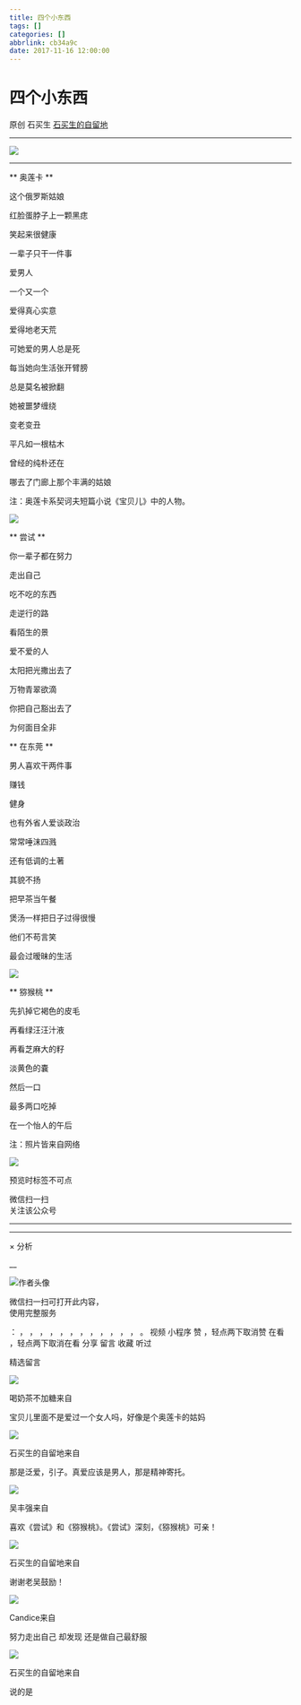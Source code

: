 ```yaml
---
title: 四个小东西
tags: []
categories: []
abbrlink: cb34a9c
date: 2017-11-16 12:00:00
---
```


#  四个小东西

原创  石买生  [ 石买生的自留地 ](javascript:void\(0\);)

__ _ _ _ _

![](20171116四个小东西/img1.jpg)

****

** 奥莲卡  **

这个俄罗斯姑娘

红脸蛋脖子上一颗黑痣

笑起来很健康

一辈子只干一件事

爱男人

一个又一个

爱得真心实意

爱得地老天荒

可她爱的男人总是死

每当她向生活张开臂膀

总是莫名被掀翻

她被噩梦缠绕

变老变丑

平凡如一根枯木

曾经的纯朴还在

哪去了门廊上那个丰满的姑娘

注：奥莲卡系契诃夫短篇小说《宝贝儿》中的人物。

![](20171116四个小东西/img2.jpg)

  

** 尝试  **

你一辈子都在努力

走出自己

吃不吃的东西

走逆行的路

看陌生的景

爱不爱的人

太阳把光撒出去了

万物青翠欲滴

你把自己豁出去了

为何面目全非

** 在东莞  **

男人喜欢干两件事

赚钱

健身

也有外省人爱谈政治

常常唾沫四溅

还有低调的土著

其貌不扬

把早茶当午餐

煲汤一样把日子过得很慢

他们不苟言笑

最会过暧昧的生活

![](20171116四个小东西/img3.jpg)

** 猕猴桃  **

先扒掉它褐色的皮毛

再看绿汪汪汁液

再看芝麻大的籽

淡黄色的嚢

然后一口

最多两口吃掉

在一个怡人的午后

  

注：照片皆来自网络

  

![](shared/img18.jpg)

  

预览时标签不可点

微信扫一扫  
关注该公众号





****



****



×  分析

__

![作者头像](shared/img1.png)

微信扫一扫可打开此内容，  
使用完整服务

：  ，  ，  ，  ，  ，  ，  ，  ，  ，  ，  ，  ，  。  视频  小程序  赞  ，轻点两下取消赞  在看  ，轻点两下取消在看
分享  留言  收藏  听过

精选留言

![](shared/img30.jpg)

喝奶茶不加糖来自

宝贝儿里面不是爱过一个女人吗，好像是个奥莲卡的姑妈

![](shared/img4.jpg)

石买生的自留地来自

那是泛爱，引子。真爱应该是男人，那是精神寄托。

![](shared/img16.jpg)

吴丰强来自

喜欢《尝试》和《猕猴桃》。《尝试》深刻，《猕猴桃》可亲！

![](shared/img4.jpg)

石买生的自留地来自

谢谢老吴鼓励！

![](20171116四个小东西/img4.jpg)

Candice来自

努力走出自己 却发现 还是做自己最舒服

![](shared/img4.jpg)

石买生的自留地来自

说的是

